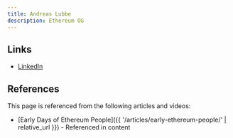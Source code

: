 ```yaml
---
title: Andreas Lubbe
description: Ethereum OG
---
```


## Links
- [LinkedIn](https://www.linkedin.com/in/andreaslubbe/)

## References

This page is referenced from the following articles and videos:

- [Early Days of Ethereum People]({{ '/articles/early-ethereum-people/' | relative_url }}) - Referenced in content